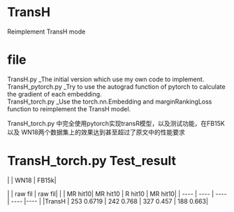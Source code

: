 # TransH
Reimplement TransH mode

# file 
TransH.py _The initial version which use my own code to implement.  
TransH_pytorch.py _Try to use the autograd function of pytorch to calculate the gradient of each embedding.    
TransH_torch.py _Use the torch.nn.Embedding and marginRankingLoss function to reimplement the TransH model.  

TransH_torch.py 中完全使用pytorch实现transR模型，以及测试功能，在FB15K 以及 WN18两个数据集上的效果达到甚至超过了原文中的性能要求

# TransH_torch.py Test_result
|                   | WN18 |                                      FB15k|

 |                | raw             fil    |                  raw                      fil|
|	         |   MR    hit10| MR     hit10  | R      hit10   |      MR     hit10|
 |  ----  | ----   | ----  |  ----  |----  |
|TransH  |     253   0.6719     |  242   0.768   |    327      0.457        | 188       0.663|
